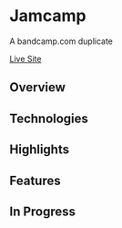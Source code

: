 # Jamcamp

A bandcamp.com duplicate

[Live Site](https://jamcamp.herokuapp.com/)

## Overview

## Technologies

## Highlights

## Features

## In Progress
